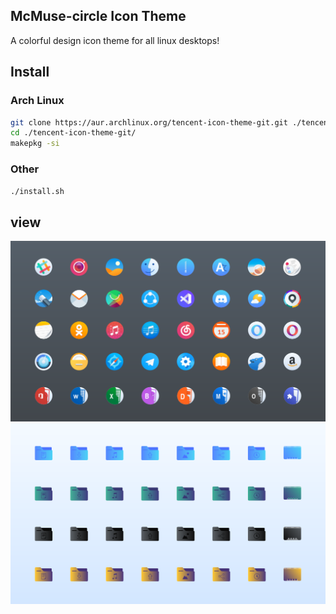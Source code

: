 ## McMuse-circle Icon Theme
A colorful design icon theme for all linux desktops!

## Install

### Arch Linux

```bash
git clone https://aur.archlinux.org/tencent-icon-theme-git.git ./tencent-icon-theme-git/
cd ./tencent-icon-theme-git/
makepkg -si
```

### Other
`./install.sh`

## view
![view](View-1.png?raw=true)
![view](View-2.png?raw=true)
